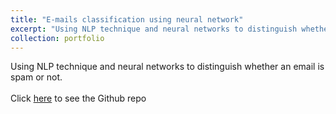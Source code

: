```yaml
---
title: "E-mails classification using neural network"
excerpt: "Using NLP technique and neural networks to distinguish whether an email is spam or not"<br/>"
collection: portfolio
---
```


Using NLP technique and neural networks to distinguish whether an email is spam or not.
<br><br>Click <a href="https://github.com/Dennypalinggi/nlp_spam_classification">here</a> to see the Github repo


